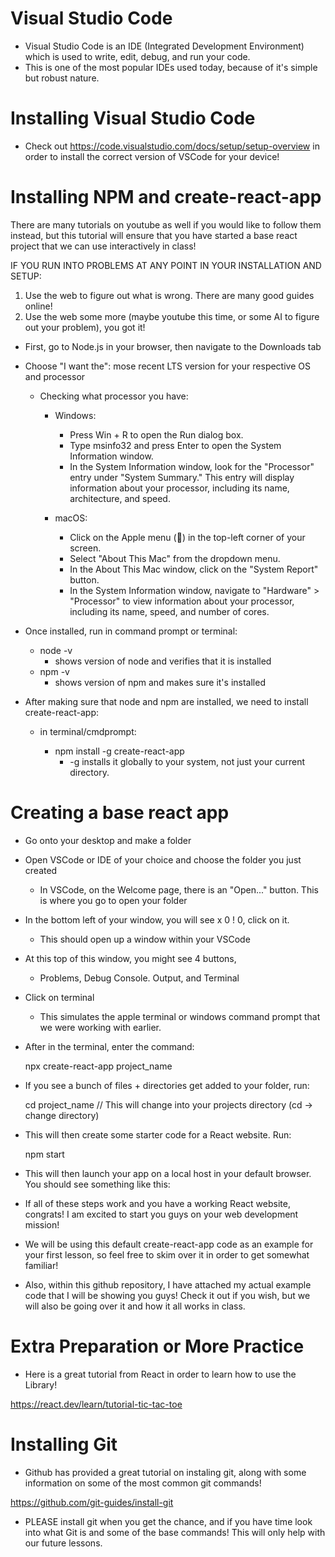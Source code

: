 # Visual Studio Code

- Visual Studio Code is an IDE (Integrated Development Environment) which is used to write, edit, debug, and run your code.
- This is one of the most popular IDEs used today, because of it's simple but robust nature.

# Installing Visual Studio Code

- Check out https://code.visualstudio.com/docs/setup/setup-overview in order to install the correct version of VSCode for your device!

# Installing NPM and create-react-app

There are many tutorials on youtube as well if you would like to follow them instead,
but this tutorial will ensure that you have started a base react project that we can use interactively in class!

IF YOU RUN INTO PROBLEMS AT ANY POINT IN YOUR INSTALLATION AND SETUP:

1. Use the web to figure out what is wrong. There are many good guides online!
2. Use the web some more (maybe youtube this time, or some AI to figure out your problem), you got it!


- First, go to Node.js in your browser, then navigate to the Downloads tab
- Choose "I want the": mose recent LTS version for your respective OS and processor

  - Checking what processor you have:
  
    - Windows:
      - Press Win + R to open the Run dialog box.
      - Type msinfo32 and press Enter to open the System Information window.
      - In the System Information window, look for the "Processor" entry under "System Summary." This entry will display information about your processor, including its name, architecture, and speed.

    - macOS:
      - Click on the Apple menu () in the top-left corner of your screen.
      - Select "About This Mac" from the dropdown menu.
      - In the About This Mac window, click on the "System Report" button.
      - In the System Information window, navigate to "Hardware" > "Processor" to view information about your processor, including its name, speed, and number of cores.

- Once installed, run in command prompt or terminal:

  - node -v
    - shows version of node and verifies that it is installed
  - npm -v
    - shows version of npm and makes sure it's installed

- After making sure that node and npm are installed, we need to install create-react-app:

  - in terminal/cmdprompt:

    - npm install -g create-react-app
      - -g installs it globally to your system, not just your current directory.

# Creating a base react app

- Go onto your desktop and make a folder
- Open VSCode or IDE of your choice and choose the folder you just created
  - In VSCode, on the Welcome page, there is an "Open..." button. This is where you go to open your folder
- In the bottom left of your window, you will see x 0 ! 0, click on it.
  - This should open up a window within your VSCode
- At this top of this window, you might see 4 buttons,
  - Problems, Debug Console. Output, and Terminal
- Click on terminal
  - This simulates the apple terminal or windows command prompt that we were working with earlier.
- After in the terminal, enter the command:

  npx create-react-app project_name

- If you see a bunch of files + directories get added to your folder, run:

  cd project_name   // This will change into your projects directory (cd -> change directory)
     		    
- This will then create some starter code for a React website. Run:

  npm start

- This will then launch your app on a local host in your default browser. You should see something like this:



- If all of these steps work and you have a working React website, congrats! I am excited to start you guys on your web development mission!
- We will be using this default create-react-app code as an example for your first lesson, so feel free to skim over it in order to get somewhat familiar!
- Also, within this github repository, I have attached my actual example code that I will be showing you guys! Check it out if you wish, but we will also be going over it and how it all works in class.

# Extra Preparation or More Practice

- Here is a great tutorial from React in order to learn how to use the Library!

https://react.dev/learn/tutorial-tic-tac-toe


# Installing Git

- Github has provided a great tutorial on instaling git, along with some information on some of the most common git commands! 

https://github.com/git-guides/install-git

- PLEASE install git when you get the chance, and if you have time look into what Git is and some of the base commands! This will only help with our future lessons.